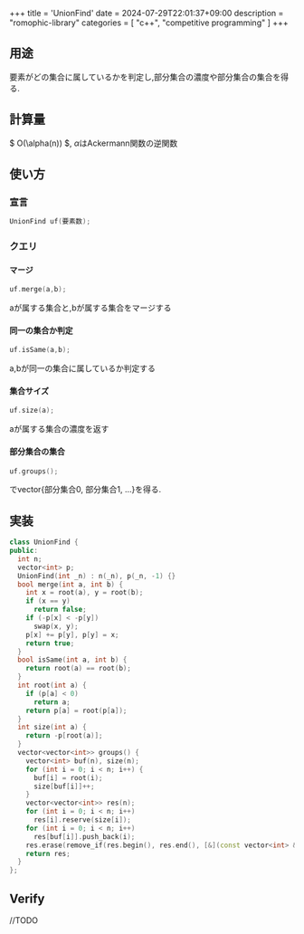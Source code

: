 +++
title = 'UnionFind'
date = 2024-07-29T22:01:37+09:00
description = "romophic-library"
categories = [
  "c++",
  "competitive programming"
]
+++
## 用途
要素がどの集合に属しているかを判定し,部分集合の濃度や部分集合の集合を得る.

## 計算量
$ O(\alpha(n)) $, $\alpha$はAckermann関数の逆関数

## 使い方
### 宣言
```cpp
UnionFind uf(要素数);
```

### クエリ
#### マージ
```cpp
uf.merge(a,b);
```
aが属する集合と,bが属する集合をマージする

#### 同一の集合か判定
```cpp
uf.isSame(a,b);
```
a,bが同一の集合に属しているか判定する

#### 集合サイズ
```cpp
uf.size(a);
```
aが属する集合の濃度を返す

#### 部分集合の集合
```cpp
uf.groups();
```
でvector{部分集合0, 部分集合1, ...}を得る.

#### 

## 実装
```cpp
class UnionFind {
public:
  int n;
  vector<int> p;
  UnionFind(int _n) : n(_n), p(_n, -1) {}
  bool merge(int a, int b) {
    int x = root(a), y = root(b);
    if (x == y)
      return false;
    if (-p[x] < -p[y])
      swap(x, y);
    p[x] += p[y], p[y] = x;
    return true;
  }
  bool isSame(int a, int b) {
    return root(a) == root(b);
  }
  int root(int a) {
    if (p[a] < 0)
      return a;
    return p[a] = root(p[a]);
  }
  int size(int a) {
    return -p[root(a)];
  }
  vector<vector<int>> groups() {
    vector<int> buf(n), size(n);
    for (int i = 0; i < n; i++) {
      buf[i] = root(i);
      size[buf[i]]++;
    }
    vector<vector<int>> res(n);
    for (int i = 0; i < n; i++)
      res[i].reserve(size[i]);
    for (int i = 0; i < n; i++)
      res[buf[i]].push_back(i);
    res.erase(remove_if(res.begin(), res.end(), [&](const vector<int> &v) { return v.empty(); }), res.end());
    return res;
  }
};
```
## Verify
//TODO